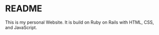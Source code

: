# README

This is my personal Website. It is build on Ruby on Rails with HTML, CSS, and JavaScript.
